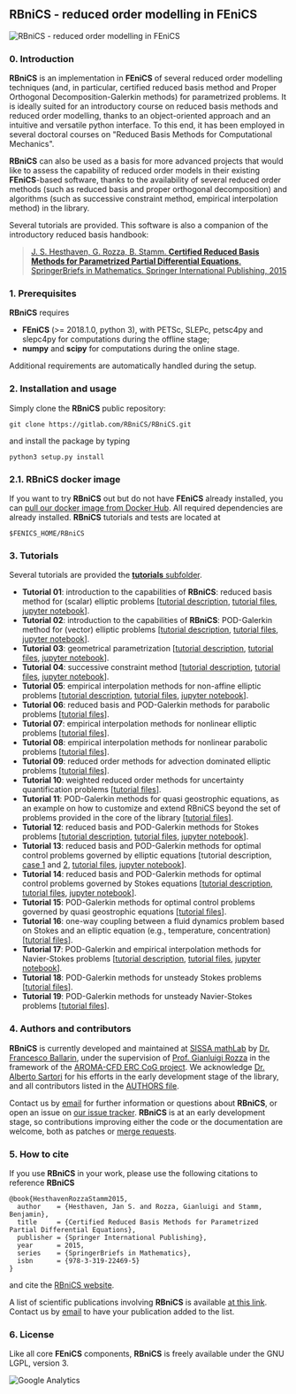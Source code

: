 ## RBniCS - reduced order modelling in FEniCS ##
![RBniCS - reduced order modelling in FEniCS](https://gitlab.com/RBniCS/RBniCS/raw/master/docs/rbnics-logo-small.png "RBniCS - reduced order modelling in FEniCS")

### 0. Introduction
**RBniCS** is an implementation in **FEniCS** of several reduced order modelling techniques (and, in particular, certified reduced basis method and Proper Orthogonal Decomposition-Galerkin methods) for parametrized problems. It is ideally suited for an introductory course on reduced basis methods and reduced order modelling, thanks to an object-oriented approach and an intuitive and versatile python interface. To this end, it has been employed in several doctoral courses on "Reduced Basis Methods for Computational Mechanics".

**RBniCS** can also be used as a basis for more advanced projects that would like to assess the capability of reduced order models in their existing **FEniCS**-based software, thanks to the availability of several reduced order methods (such as reduced basis and proper orthogonal decomposition) and algorithms (such as successive constraint method, empirical interpolation method) in the library.

Several tutorials are provided. This software is also a companion of the introductory reduced basis handbook: 

> [J. S. Hesthaven, G. Rozza, B. Stamm. **Certified Reduced Basis Methods for Parametrized Partial Differential Equations**. SpringerBriefs in Mathematics. Springer International Publishing, 2015](http://www.springer.com/us/book/9783319224695)

### 1. Prerequisites
**RBniCS** requires
* **FEniCS** (>= 2018.1.0, python 3), with PETSc, SLEPc, petsc4py and slepc4py for computations during the offline stage;
* **numpy** and **scipy** for computations during the online stage.

Additional requirements are automatically handled during the setup.

### 2. Installation and usage
Simply clone the **RBniCS** public repository:
```
git clone https://gitlab.com/RBniCS/RBniCS.git
```
and install the package by typing
```
python3 setup.py install
```

### 2.1. RBniCS docker image
If you want to try **RBniCS** out but do not have **FEniCS** already installed, you can [pull our docker image from Docker Hub](https://hub.docker.com/r/rbnics/rbnics/). All required dependencies are already installed. **RBniCS** tutorials and tests are located at
```
$FENICS_HOME/RBniCS
```

### 3. Tutorials
Several tutorials are provided the [**tutorials** subfolder](https://gitlab.com/RBniCS/RBniCS/tree/master/tutorials).
* **Tutorial 01**: introduction to the capabilities of **RBniCS**: reduced basis method for (scalar) elliptic problems [[tutorial description](https://rbnics.gitlab.io/RBniCS-jupyter/tutorial_thermal_block.html), [tutorial files](https://gitlab.com/RBniCS/RBniCS/tree/master/tutorials/01_thermal_block), [jupyter notebook](https://gitlab.com/RBniCS/RBniCS-jupyter/tree/master/tutorials/01_thermal_block)].
* **Tutorial 02**: introduction to the capabilities of **RBniCS**: POD-Galerkin method for (vector) elliptic problems [[tutorial description](https://rbnics.gitlab.io/RBniCS-jupyter/tutorial_elastic_block.html), [tutorial files](https://gitlab.com/RBniCS/RBniCS/tree/master/tutorials/02_elastic_block), [jupyter notebook](https://gitlab.com/RBniCS/RBniCS-jupyter/tree/master/tutorials/02_elastic_block)].
* **Tutorial 03**: geometrical parametrization [[tutorial description](https://rbnics.gitlab.io/RBniCS-jupyter/tutorial_hole.html), [tutorial files](https://gitlab.com/RBniCS/RBniCS/tree/master/tutorials/03_hole), [jupyter notebook](https://gitlab.com/RBniCS/RBniCS-jupyter/tree/master/tutorials/03_hole)].
* **Tutorial 04**: successive constraint method [[tutorial description](https://rbnics.gitlab.io/RBniCS-jupyter/tutorial_graetz_1.html), [tutorial files](https://gitlab.com/RBniCS/RBniCS/tree/master/tutorials/04_graetz), [jupyter notebook](https://gitlab.com/RBniCS/RBniCS-jupyter/tree/master/tutorials/04_graetz)].
* **Tutorial 05**: empirical interpolation methods for non-affine elliptic problems [[tutorial description](https://rbnics.gitlab.io/RBniCS-jupyter/tutorial_gaussian_eim.html), [tutorial files](https://gitlab.com/RBniCS/RBniCS/tree/master/tutorials/05_gaussian), [jupyter notebook](https://gitlab.com/RBniCS/RBniCS-jupyter/tree/master/tutorials/05_gaussian)].
* **Tutorial 06**: reduced basis and POD-Galerkin methods for parabolic problems [[tutorial files](https://gitlab.com/RBniCS/RBniCS/tree/master/tutorials/06_thermal_block_unsteady)].
* **Tutorial 07**: empirical interpolation methods for nonlinear elliptic problems [[tutorial files](https://gitlab.com/RBniCS/RBniCS/tree/master/tutorials/07_nonlinear_elliptic)].
* **Tutorial 08**: empirical interpolation methods for nonlinear parabolic problems [[tutorial files](https://gitlab.com/RBniCS/RBniCS/tree/master/tutorials/08_nonlinear_parabolic)].
* **Tutorial 09**: reduced order methods for advection dominated elliptic problems [[tutorial files](https://gitlab.com/RBniCS/RBniCS/tree/master/tutorials/09_advection_dominated)].
* **Tutorial 10**: weighted reduced order methods for uncertainty quantification problems [[tutorial files](https://gitlab.com/RBniCS/RBniCS/tree/master/tutorials/10_weighted_uq)].
* **Tutorial 11**: POD-Galerkin methods for quasi geostrophic equations, as an example on how to customize and extend RBniCS beyond the set of problems provided in the core of the library [[tutorial files](https://gitlab.com/RBniCS/RBniCS/tree/master/tutorials/11_quasi_geostrophic)].
* **Tutorial 12**: reduced basis and POD-Galerkin methods for Stokes problems [[tutorial description](https://rbnics.gitlab.io/RBniCS-jupyter/tutorial_stokes_pod_1.html), [tutorial files](https://gitlab.com/RBniCS/RBniCS/tree/master/tutorials/12_stokes), [jupyter notebook](https://gitlab.com/RBniCS/RBniCS-jupyter/tree/master/tutorials/12_stokes)].
* **Tutorial 13**: reduced basis and POD-Galerkin methods for optimal control problems governed by elliptic equations [tutorial description, [case 1](https://rbnics.gitlab.io/RBniCS-jupyter/tutorial_elliptic_optimal_control_1_pod.html) and [2](https://rbnics.gitlab.io/RBniCS-jupyter/tutorial_elliptic_optimal_control_2_pod.html), [tutorial files](https://gitlab.com/RBniCS/RBniCS/tree/master/tutorials/13_elliptic_optimal_control), [jupyter notebook](https://gitlab.com/RBniCS/RBniCS-jupyter/tree/master/tutorials/13_elliptic_optimal_control)].
* **Tutorial 14**: reduced basis and POD-Galerkin methods for optimal control problems governed by Stokes equations [[tutorial description](https://rbnics.gitlab.io/RBniCS-jupyter/tutorial_stokes_optimal_control_1.html), [tutorial files](https://gitlab.com/RBniCS/RBniCS/tree/master/tutorials/14_stokes_optimal_control), [jupyter notebook](https://gitlab.com/RBniCS/RBniCS-jupyter/tree/master/tutorials/14_stokes_optimal_control)].
* **Tutorial 15**: POD-Galerkin methods for optimal control problems governed by quasi geostrophic equations [[tutorial files](https://gitlab.com/RBniCS/RBniCS/tree/master/tutorials/15_quasi_geostrophic_optimal_control)].
* **Tutorial 16**: one-way coupling between a fluid dynamics problem based on Stokes and an elliptic equation (e.g., temperature, concentration) [[tutorial files](https://gitlab.com/RBniCS/RBniCS/tree/master/tutorials/16_stokes_coupled)].
* **Tutorial 17**: POD-Galerkin and empirical interpolation methods for Navier-Stokes problems [[tutorial description](https://rbnics.gitlab.io/RBniCS-jupyter/tutorial_navier_stokes.html), [tutorial files](https://gitlab.com/RBniCS/RBniCS/tree/master/tutorials/17_navier_stokes), [jupyter notebook](https://gitlab.com/RBniCS/RBniCS-jupyter/tree/master/tutorials/17_navier_stokes)].
* **Tutorial 18**: POD-Galerkin methods for unsteady Stokes problems [[tutorial files](https://gitlab.com/RBniCS/RBniCS/tree/master/tutorials/18_stokes_unsteady)].
* **Tutorial 19**: POD-Galerkin methods for unsteady Navier-Stokes problems [[tutorial files](https://gitlab.com/RBniCS/RBniCS/tree/master/tutorials/19_navier_stokes_unsteady)].

### 4. Authors and contributors
**RBniCS** is currently developed and maintained at [SISSA mathLab](http://mathlab.sissa.it/) by [Dr. Francesco Ballarin](http://people.sissa.it/~fballarin/), under the supervision of [Prof. Gianluigi Rozza](http://people.sissa.it/~grozza/) in the framework of the [AROMA-CFD ERC CoG project](http://people.sissa.it/~grozza/aroma-cfd/). We acknowledge [Dr. Alberto Sartori](https://scholar.google.it/citations?user=rdoHp_EAAAAJ&hl=en) for his efforts in the early development stage of the library, and all contributors listed in the [AUTHORS file](https://gitlab.com/RBniCS/RBniCS/blob/master/AUTHORS).

Contact us by [email](mailto:francesco.ballarin@sissa.it) for further information or questions about **RBniCS**, or open an issue on [our issue tracker](https://gitlab.com/RBniCS/RBniCS/issues). **RBniCS** is at an early development stage, so contributions improving either the code or the documentation are welcome, both as patches or [merge requests](https://gitlab.com/RBniCS/RBniCS/merge_requests).

### 5. How to cite
If you use **RBniCS** in your work, please use the following citations to reference **RBniCS**
```
@book{HesthavenRozzaStamm2015,
  author    = {Hesthaven, Jan S. and Rozza, Gianluigi and Stamm, Benjamin},
  title     = {Certified Reduced Basis Methods for Parametrized Partial Differential Equations},
  publisher = {Springer International Publishing},
  year      = 2015,
  series    = {SpringerBriefs in Mathematics},
  isbn      = {978-3-319-22469-5}
}
```
and cite the [RBniCS website](http://mathlab.sissa.it/rbnics).

A list of scientific publications involving **RBniCS** is available [at this link](https://gitlab.com/RBniCS/RBniCS/blob/master/docs/source/publications.rst). Contact us by [email](mailto:francesco.ballarin@sissa.it) to have your publication added to the list.

### 6. License
Like all core **FEniCS** components, **RBniCS** is freely available under the GNU LGPL, version 3.

![Google Analytics](https://ga-beacon.appspot.com/UA-66224794-1/rbnics/readme?pixel)
